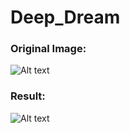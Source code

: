 # Deep_Dream




### Original Image:
![Alt text](http://i.imgur.com/6FAzGVY.png "")

### Result: 
![Alt text](http://i.imgur.com/eGV6IKH.png "")



